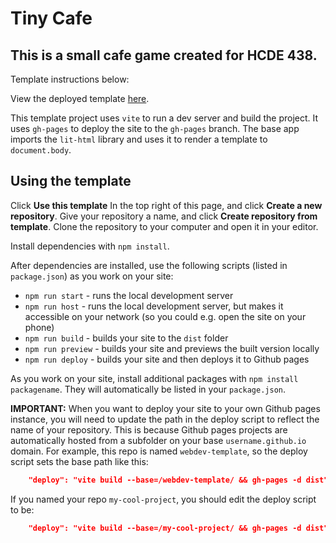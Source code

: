 # Tiny Cafe
This is a small cafe game created for HCDE 438.
--
Template instructions below:

View the deployed template [here](http://twigg.gg/webdev-template/).

This template project uses `vite` to run a dev server and build the project. It
uses `gh-pages` to deploy the site to the `gh-pages` branch. The base app
imports the `lit-html` library and uses it to render a template to
`document.body`.

## Using the template

Click **Use this template** In the top right of this page, and click **Create a
new repository**. Give your repository a name, and click **Create repository
from template**. Clone the repository to your computer and open it in your
editor.

Install dependencies with `npm install`.

After dependencies are installed, use the following scripts (listed in
`package.json`) as you work on your site:

- `npm run start` - runs the local development server
- `npm run host` - runs the local development server, but makes it accessible on
  your network (so you could e.g. open the site on your phone)
- `npm run build` - builds your site to the `dist` folder
- `npm run preview` - builds your site and previews the built version locally
- `npm run deploy` - builds your site and then deploys it to Github pages

As you work on your site, install additional packages with
`npm install packagename`. They will automatically be listed in your
`package.json`.

**IMPORTANT:** When you want to deploy your site to your own Github pages
instance, you will need to update the path in the deploy script to reflect the
name of your repository. This is because Github pages projects are automatically
hosted from a subfolder on your base `username.github.io` domain. For example,
this repo is named `webdev-template`, so the deploy script sets the base path
like this:

```json
    "deploy": "vite build --base=/webdev-template/ && gh-pages -d dist"
```

If you named your repo `my-cool-project`, you should edit the deploy script to
be:

```json
    "deploy": "vite build --base=/my-cool-project/ && gh-pages -d dist"
```
